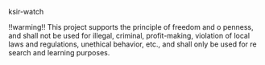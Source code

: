 ksir-watch

<h7>!!warming!!</h4>
This project supports the principle of freedom and o
penness, and shall not be used for illegal, criminal,
profit-making, violation of local laws and regulations, 
unethical behavior, etc., and shall only be used for re
search and learning purposes.
